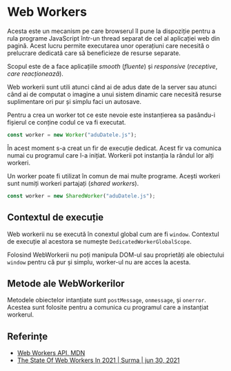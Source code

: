 # Web Workers

Acesta este un mecanism pe care browserul îl pune la dispoziție pentru a rula programe JavaScript într-un thread separat de cel al aplicației web din pagină. Acest lucru permite executarea unor operațiuni care necesită o prelucrare dedicată care să beneficieze de resurse separate.

Scopul este de a face aplicațiile *smooth* (*fluente*) și *responsive* (*receptive*, *care reacționează*).

Web workerii sunt utili atunci când ai de adus date de la server sau atunci când ai de computat o imagine a unui sistem dinamic care necesită resurse suplimentare ori pur și simplu faci un autosave.

Pentru a crea un worker tot ce este nevoie este instanțierea sa pasându-i fișierul ce conține codul ce va fi executat.

```javascript
const worker = new Worker("aduDatele.js");
```

În acest moment s-a creat un fir de execuție dedicat. Acest fir va comunica numai cu programul care l-a inițiat. Workerii pot instanția la rândul lor alți workeri.

Un worker poate fi utilizat în comun de mai multe programe. Acești workeri sunt numiți workeri partajați (*shared workers*).

```javascript
const worker = new SharedWorker("aduDatele.js");
```

## Contextul de execuție

Web workerii nu se execută în conextul global cum are fi `window`. Contextul de execuție al acestora se numește `DedicatedWorkerGlobalScope`.

Folosind WebWorkerii nu poți manipula DOM-ul sau proprietăți ale obiectului `window` pentru că pur și simplu, worker-ul nu are acces la acesta.

## Metode ale WebWorkerilor

Metodele obiectelor intanțiate sunt `postMessage`, `onmessage`, și `onerror`. Acestea sunt folosite pentru a comunica cu programul care a instanțiat workerul.

## Referințe

- [Web Workers API, MDN](https://developer.mozilla.org/en-US/docs/Web/API/Web_Workers_API)
- [The State Of Web Workers In 2021 | Surma | jun 30, 2021](https://www.smashingmagazine.com/2021/06/web-workers-2021/)
